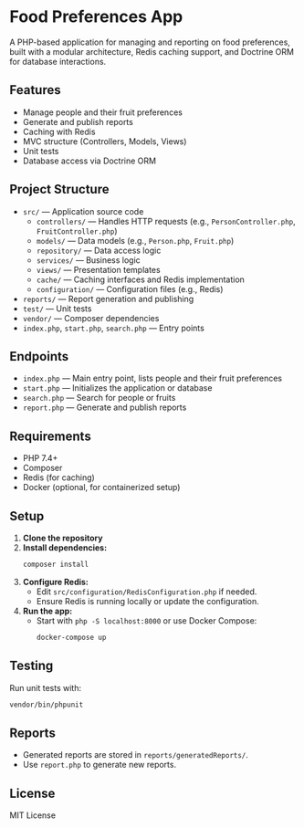 # Food Preferences App

A PHP-based application for managing and reporting on food preferences, built with a modular architecture, Redis caching support, and Doctrine ORM for database interactions.

## Features
- Manage people and their fruit preferences
- Generate and publish reports
- Caching with Redis
- MVC structure (Controllers, Models, Views)
- Unit tests
- Database access via Doctrine ORM

## Project Structure
- `src/` — Application source code
  - `controllers/` — Handles HTTP requests (e.g., `PersonController.php`, `FruitController.php`)
  - `models/` — Data models (e.g., `Person.php`, `Fruit.php`)
  - `repository/` — Data access logic
  - `services/` — Business logic
  - `views/` — Presentation templates
  - `cache/` — Caching interfaces and Redis implementation
  - `configuration/` — Configuration files (e.g., Redis)
- `reports/` — Report generation and publishing
- `test/` — Unit tests
- `vendor/` — Composer dependencies
- `index.php`, `start.php`, `search.php` — Entry points

## Endpoints

- `index.php` — Main entry point, lists people and their fruit preferences
- `start.php` — Initializes the application or database
- `search.php` — Search for people or fruits
- `report.php` — Generate and publish reports

## Requirements
- PHP 7.4+
- Composer
- Redis (for caching)
- Docker (optional, for containerized setup)

## Setup
1. **Clone the repository**
2. **Install dependencies:**
   ```bash
   composer install
   ```
3. **Configure Redis:**
   - Edit `src/configuration/RedisConfiguration.php` if needed.
   - Ensure Redis is running locally or update the configuration.
4. **Run the app:**
   - Start with `php -S localhost:8000` or use Docker Compose:
     ```bash
     docker-compose up
     ```

## Testing
Run unit tests with:
```bash
vendor/bin/phpunit
```

## Reports
- Generated reports are stored in `reports/generatedReports/`.
- Use `report.php` to generate new reports.

## License
MIT License
